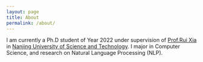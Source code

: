 ```yaml
---
layout: page
title: About
permalink: /about/
---
```


I am currently a Ph.D student of Year 2022 under supervision of [Prof.Rui Xia](http://www.nustm.cn/member/rxia/index.html) in [Nanjing University of Science and Technology](https://www.njust.edu.cn/). I major in Computer Science, and research on Natural Language Processing (NLP).
